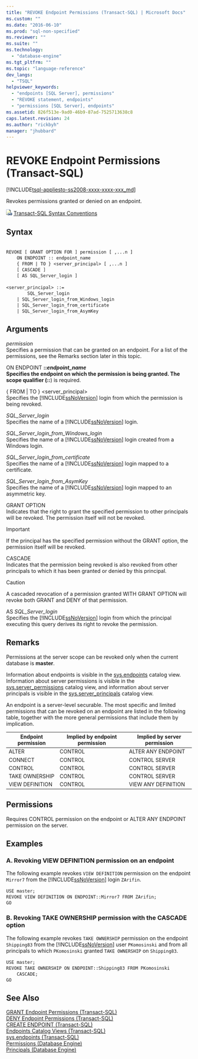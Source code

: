 ```yaml
---
title: "REVOKE Endpoint Permissions (Transact-SQL) | Microsoft Docs"
ms.custom: ""
ms.date: "2016-06-10"
ms.prod: "sql-non-specified"
ms.reviewer: ""
ms.suite: ""
ms.technology: 
  - "database-engine"
ms.tgt_pltfrm: ""
ms.topic: "language-reference"
dev_langs: 
  - "TSQL"
helpviewer_keywords: 
  - "endpoints [SQL Server], permissions"
  - "REVOKE statement, endpoints"
  - "permissions [SQL Server], endpoints"
ms.assetid: 826f513e-9ad0-46b9-87ad-7525713638c8
caps.latest.revision: 24
ms.author: "rickbyh"
manager: "jhubbard"
---
```

# REVOKE Endpoint Permissions (Transact-SQL)
[!INCLUDE[tsql-appliesto-ss2008-xxxx-xxxx-xxx_md](../../database-engine/configure/windows/includes/tsql-appliesto-ss2008-xxxx-xxxx-xxx-md.md)]

  Revokes permissions granted or denied on an endpoint.  
  
 ![Topic link icon](../../database-engine/configure/windows/media/topic-link.gif "Topic link icon") [Transact-SQL Syntax Conventions](../../t-sql/language-elements/transact-sql-syntax-conventions-transact-sql.md)  
  
## Syntax  
  
```  
  
REVOKE [ GRANT OPTION FOR ] permission [ ,...n ]   
    ON ENDPOINT :: endpoint_name  
    { FROM | TO } <server_principal> [ ,...n ]  
    [ CASCADE ]  
    [ AS SQL_Server_login ]   
  
<server_principal> ::=   
        SQL_Server_login  
    | SQL_Server_login_from_Windows_login   
    | SQL_Server_login_from_certificate   
    | SQL_Server_login_from_AsymKey  
```  
  
## Arguments  
 *permission*  
 Specifies a permission that can be granted on an endpoint. For a list of the permissions, see the Remarks section later in this topic.  
  
 ON ENDPOINT **::***endpoint_name*  
 Specifies the endpoint on which the permission is being granted. The scope qualifier (**::**) is required.  
  
 { FROM | TO } <server_principal>  
 Specifies the [!INCLUDE[ssNoVersion](../../advanced-analytics/r-services/includes/ssnoversion-md.md)] login from which the permission is being revoked.  
  
 *SQL_Server_login*  
 Specifies the name of a [!INCLUDE[ssNoVersion](../../advanced-analytics/r-services/includes/ssnoversion-md.md)] login.  
  
 *SQL_Server_login_from_Windows_login*  
 Specifies the name of a [!INCLUDE[ssNoVersion](../../advanced-analytics/r-services/includes/ssnoversion-md.md)] login created from a Windows login.  
  
 *SQL_Server_login_from_certificate*  
 Specifies the name of a [!INCLUDE[ssNoVersion](../../advanced-analytics/r-services/includes/ssnoversion-md.md)] login mapped to a certificate.  
  
 *SQL_Server_login_from_AsymKey*  
 Specifies the name of a [!INCLUDE[ssNoVersion](../../advanced-analytics/r-services/includes/ssnoversion-md.md)] login mapped to an asymmetric key.  
  
 GRANT OPTION  
 Indicates that the right to grant the specified permission to other principals will be revoked. The permission itself will not be revoked.  
  
> [!IMPORTANT]  
>  If the principal has the specified permission without the GRANT option, the permission itself will be revoked.  
  
 CASCADE  
 Indicates that the permission being revoked is also revoked from other principals to which it has been granted or denied by this principal.  
  
> [!CAUTION]  
>  A cascaded revocation of a permission granted WITH GRANT OPTION will revoke both GRANT and DENY of that permission.  
  
 AS *SQL_Server_login*  
 Specifies the [!INCLUDE[ssNoVersion](../../advanced-analytics/r-services/includes/ssnoversion-md.md)] login from which the principal executing this query derives its right to revoke the permission.  
  
## Remarks  
 Permissions at the server scope can be revoked only when the current database is **master**.  
  
 Information about endpoints is visible in the [sys.endpoints](../../relational-databases/reference/system-catalog-views/sys.endpoints-transact-sql.md) catalog view. Information about server permissions is visible in the [sys.server_permissions](../../relational-databases/reference/system-catalog-views/sys.server-permissions-transact-sql.md) catalog view, and information about server principals is visible in the [sys.server_principals](../../relational-databases/reference/system-catalog-views/sys.server-principals-transact-sql.md) catalog view.  
  
 An endpoint is a server-level securable. The most specific and limited permissions that can be revoked on an endpoint are listed in the following table, together with the more general permissions that include them by implication.  
  
|Endpoint permission|Implied by endpoint permission|Implied by server permission|  
|-------------------------|------------------------------------|----------------------------------|  
|ALTER|CONTROL|ALTER ANY ENDPOINT|  
|CONNECT|CONTROL|CONTROL SERVER|  
|CONTROL|CONTROL|CONTROL SERVER|  
|TAKE OWNERSHIP|CONTROL|CONTROL SERVER|  
|VIEW DEFINITION|CONTROL|VIEW ANY DEFINITION|  
  
## Permissions  
 Requires CONTROL permission on the endpoint or ALTER ANY ENDPOINT permission on the server.  
  
## Examples  
  
### A. Revoking VIEW DEFINITION permission on an endpoint  
 The following example revokes `VIEW DEFINITION` permission on the endpoint `Mirror7` from the [!INCLUDE[ssNoVersion](../../advanced-analytics/r-services/includes/ssnoversion-md.md)] login `ZArifin`.  
  
```  
USE master;  
REVOKE VIEW DEFINITION ON ENDPOINT::Mirror7 FROM ZArifin;  
GO  
```  
  
### B. Revoking TAKE OWNERSHIP permission with the CASCADE option  
 The following example revokes `TAKE OWNERSHIP` permission on the endpoint `Shipping83` from the [!INCLUDE[ssNoVersion](../../advanced-analytics/r-services/includes/ssnoversion-md.md)] user `PKomosinski` and from all principals to which `PKomosinski` granted `TAKE OWNERSHIP` on `Shipping83`.  
  
```  
USE master;  
REVOKE TAKE OWNERSHIP ON ENDPOINT::Shipping83 FROM PKomosinski   
    CASCADE;  
GO  
```  
  
## See Also  
 [GRANT Endpoint Permissions &#40;Transact-SQL&#41;](../../t-sql/statements/grant-endpoint-permissions-transact-sql.md)   
 [DENY Endpoint Permissions &#40;Transact-SQL&#41;](../../t-sql/statements/deny-endpoint-permissions-transact-sql.md)   
 [CREATE ENDPOINT &#40;Transact-SQL&#41;](../../t-sql/statements/create-endpoint-transact-sql.md)   
 [Endpoints Catalog Views &#40;Transact-SQL&#41;](../../relational-databases/reference/system-catalog-views/endpoints-catalog-views-transact-sql.md)   
 [sys.endpoints &#40;Transact-SQL&#41;](../../relational-databases/reference/system-catalog-views/sys.endpoints-transact-sql.md)   
 [Permissions &#40;Database Engine&#41;](../../relational-databases/security/permissions-database-engine.md)   
 [Principals &#40;Database Engine&#41;](../../relational-databases/security/authentication-access/principals-database-engine.md)  
  
  